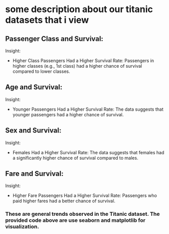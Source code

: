 # some description about our titanic datasets that i view
## Passenger Class and Survival:
Insight:
- Higher Class Passengers Had a Higher Survival Rate: Passengers in higher classes
    (e.g., 1st class) had a higher chance of survival compared to lower classes.

## Age and Survival:
Insight:
- Younger Passengers Had a Higher Survival Rate: The data suggests that younger passengers had a higher chance of survival.

## Sex and Survival:
Insight:
- Females Had a Higher Survival Rate: The data suggests that females had a significantly higher chance of survival compared to males.


## Fare and Survival:
Insight:
- Higher Fare Passengers Had a Higher Survival Rate: Passengers who paid higher fares had a better chance of survival.

### These are general trends observed in the Titanic dataset. The provided code above are  use seaborn and matplotlib for visualization.
